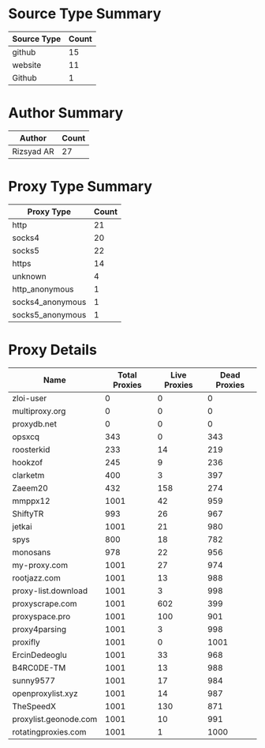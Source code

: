 # Source Type Summary

| Source Type | Count |
|-------------|-------|
| github | 15 |
| website | 11 |
| Github | 1 |


# Author Summary

| Author | Count |
|--------|-------|
| Rizsyad AR | 27 |


# Proxy Type Summary

| Proxy Type | Count |
|------------|-------|
| http | 21 |
| socks4 | 20 |
| socks5 | 22 |
| https | 14 |
| unknown | 4 |
| http_anonymous | 1 |
| socks4_anonymous | 1 |
| socks5_anonymous | 1 |


# Proxy Details

| Name | Total Proxies | Live Proxies | Dead Proxies |
|------|---------------|--------------|---------------|
| zloi-user | 0 | 0 | 0 |
| multiproxy.org | 0 | 0 | 0 |
| proxydb.net | 0 | 0 | 0 |
| opsxcq | 343 | 0 | 343 |
| roosterkid | 233 | 14 | 219 |
| hookzof | 245 | 9 | 236 |
| clarketm | 400 | 3 | 397 |
| Zaeem20 | 432 | 158 | 274 |
| mmppx12 | 1001 | 42 | 959 |
| ShiftyTR | 993 | 26 | 967 |
| jetkai | 1001 | 21 | 980 |
| spys | 800 | 18 | 782 |
| monosans | 978 | 22 | 956 |
| my-proxy.com | 1001 | 27 | 974 |
| rootjazz.com | 1001 | 13 | 988 |
| proxy-list.download | 1001 | 3 | 998 |
| proxyscrape.com | 1001 | 602 | 399 |
| proxyspace.pro | 1001 | 100 | 901 |
| proxy4parsing | 1001 | 3 | 998 |
| proxifly | 1001 | 0 | 1001 |
| ErcinDedeoglu | 1001 | 33 | 968 |
| B4RC0DE-TM | 1001 | 13 | 988 |
| sunny9577 | 1001 | 17 | 984 |
| openproxylist.xyz | 1001 | 14 | 987 |
| TheSpeedX | 1001 | 130 | 871 |
| proxylist.geonode.com | 1001 | 10 | 991 |
| rotatingproxies.com | 1001 | 1 | 1000 |
